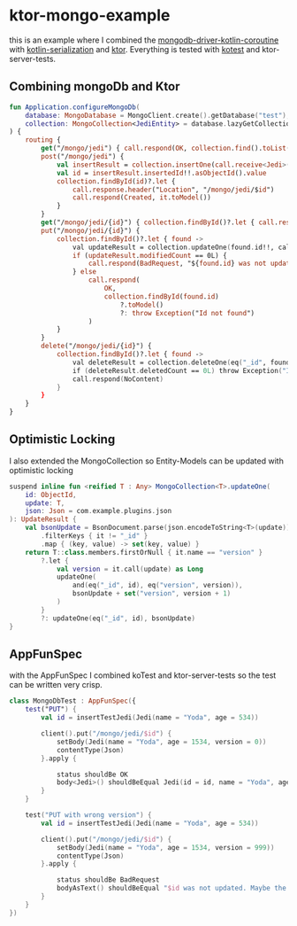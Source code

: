 # ktor-mongo-example

this is an example where I combined the [mongodb-driver-kotlin-coroutine](https://www.mongodb.com/docs/drivers/kotlin/coroutine/current/) with [kotlin-serialization](https://kotlinlang.org/docs/serialization.html) and [ktor](https://ktor.io/). Everything is tested with [kotest](https://kotest.io/) and ktor-server-tests.

## Combining mongoDb and Ktor

```kotlin
fun Application.configureMongoDb(
    database: MongoDatabase = MongoClient.create().getDatabase("test"),
    collection: MongoCollection<JediEntity> = database.lazyGetCollection<JediEntity>("jedi")
) {
    routing {
        get("/mongo/jedi") { call.respond(OK, collection.find().toList().toModel()) }
        post("/mongo/jedi") {
            val insertResult = collection.insertOne(call.receive<Jedi>().toEntity())
            val id = insertResult.insertedId!!.asObjectId().value
            collection.findById(id)?.let {
                call.response.header("Location", "/mongo/jedi/$id")
                call.respond(Created, it.toModel())
            }
        }
        get("/mongo/jedi/{id}") { collection.findById()?.let { call.respond(OK, it.toModel()) } }
        put("/mongo/jedi/{id}") {
            collection.findById()?.let { found ->
                val updateResult = collection.updateOne(found.id!!, call.receive<Jedi>().toEntity())
                if (updateResult.modifiedCount == 0L) {
                    call.respond(BadRequest, "${found.id} was not updated. Maybe the version is outdated")
                } else
                    call.respond(
                        OK,
                        collection.findById(found.id)
                            ?.toModel()
                            ?: throw Exception("Id not found")
                    )
            }
        }
        delete("/mongo/jedi/{id}") {
            collection.findById()?.let { found ->
                val deleteResult = collection.deleteOne(eq("_id", found.id))
                if (deleteResult.deletedCount == 0L) throw Exception("Id not found")
                call.respond(NoContent)
            }
        }
    }
}
```

## Optimistic Locking

I also extended the MongoCollection so Entity-Models can be updated with optimistic locking

```kotlin
suspend inline fun <reified T : Any> MongoCollection<T>.updateOne(
    id: ObjectId,
    update: T,
    json: Json = com.example.plugins.json
): UpdateResult {
    val bsonUpdate = BsonDocument.parse(json.encodeToString<T>(update))
        .filterKeys { it != "_id" }
        .map { (key, value) -> set(key, value) }
    return T::class.members.firstOrNull { it.name == "version" }
        ?.let {
            val version = it.call(update) as Long
            updateOne(
                and(eq("_id", id), eq("version", version)),
                bsonUpdate + set("version", version + 1)
            )
        }
        ?: updateOne(eq("_id", id), bsonUpdate)
}
```

## AppFunSpec

with the AppFunSpec I combined koTest and ktor-server-tests so the test can be written very crisp.

```kotlin
class MongoDbTest : AppFunSpec({
    test("PUT") {
        val id = insertTestJedi(Jedi(name = "Yoda", age = 534))

        client().put("/mongo/jedi/$id") {
            setBody(Jedi(name = "Yoda", age = 1534, version = 0))
            contentType(Json)
        }.apply {

            status shouldBe OK
            body<Jedi>() shouldBeEqual Jedi(id = id, name = "Yoda", age = 1534, version = 1)
        }
    }

    test("PUT with wrong version") {
        val id = insertTestJedi(Jedi(name = "Yoda", age = 534))

        client().put("/mongo/jedi/$id") {
            setBody(Jedi(name = "Yoda", age = 1534, version = 999))
            contentType(Json)
        }.apply {

            status shouldBe BadRequest
            bodyAsText() shouldBeEqual "$id was not updated. Maybe the version is outdated"
        }
    }
})

```